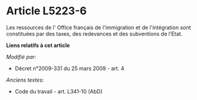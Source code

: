 # Article L5223-6

Les ressources de l'          Office français de l'immigration et de l'intégration sont constituées par des taxes, des
redevances et des subventions de l'Etat.

**Liens relatifs à cet article**

_Modifié par_:

  - Décret n°2009-331 du 25 mars 2009 - art. 4

_Anciens textes_:

  - Code du travail - art. L341-10 (AbD)
